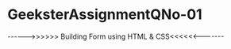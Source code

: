 # GeeksterAssignmentQNo-01
------>>>>>> Building Form using HTML &amp; CSS&lt;&lt;&lt;&lt;&lt;&lt;-------
